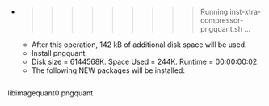 * >>>>>>>>> Running inst-xtra-compressor-pngquant.sh ...
  * After this operation, 142 kB of additional disk space will be used.
  * Install pngquant.
  * Disk size = 6144568K. Space Used = 244K. Runtime = 00:00:00:02.
  * The following NEW packages will be installed:
  ```bash
libimagequant0 pngquant
  ```
